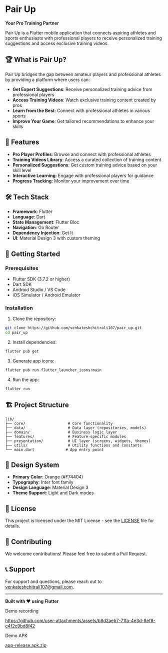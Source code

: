 # Pair Up

**Your Pro Training Partner**

Pair Up is a Flutter mobile application that connects aspiring athletes and sports enthusiasts with professional players to receive personalized training suggestions and access exclusive training videos.

## 🏆 What is Pair Up?

Pair Up bridges the gap between amateur players and professional athletes by providing a platform where users can:

- **Get Expert Suggestions**: Receive personalized training advice from professional players
- **Access Training Videos**: Watch exclusive training content created by pros
- **Learn from the Best**: Connect with professional athletes in various sports
- **Improve Your Game**: Get tailored recommendations to enhance your skills

## 🚀 Features

- **Pro Player Profiles**: Browse and connect with professional athletes
- **Training Videos Library**: Access a curated collection of training content
- **Personalized Suggestions**: Get custom training advice based on your skill level
- **Interactive Learning**: Engage with professional players for guidance
- **Progress Tracking**: Monitor your improvement over time

## 🛠️ Tech Stack

- **Framework**: Flutter
- **Language**: Dart
- **State Management**: Flutter Bloc
- **Navigation**: Go Router
- **Dependency Injection**: Get It
- **UI**: Material Design 3 with custom theming

## 📱 Getting Started

### Prerequisites
- Flutter SDK (3.7.2 or higher)
- Dart SDK
- Android Studio / VS Code
- iOS Simulator / Android Emulator

### Installation

1. Clone the repository:
```bash
git clone https://github.com/venkateshchitrali107/pair_up.git
cd pair_up
```

2. Install dependencies:
```bash
flutter pub get
```

3. Generate app icons:
```bash
flutter pub run flutter_launcher_icons:main
```

4. Run the app:
```bash
flutter run
```

## 🏗️ Project Structure

```
lib/
├── core/                   # Core functionality
├── data/                   # Data layer (repositories, models)
├── domain/                 # Business logic layer
├── features/               # Feature-specific modules
├── presentation/           # UI layer (screens, widgets, themes)
├── utils/                  # Utility functions and constants
└── main.dart              # App entry point
```

## 🎨 Design System

- **Primary Color**: Orange (#F74404)
- **Typography**: Inter font family
- **Design Language**: Material Design 3
- **Theme Support**: Light and Dark modes

## 📄 License

This project is licensed under the MIT License - see the [LICENSE](LICENSE) file for details.

## 🤝 Contributing

We welcome contributions! Please feel free to submit a Pull Request.

## 📞 Support

For support and questions, please reach out to [venkateshchitrali107@gmail.com](mailto:venkateshchitrali107@gmail.com).

---

**Built with ❤️ using Flutter**

Demo recording

https://github.com/user-attachments/assets/b8d2aeb7-71fa-4e3d-8ef8-c4f2c9bd8f42

Demo APK

[app-release.apk.zip](https://github.com/user-attachments/files/21567463/app-release.apk.zip)

